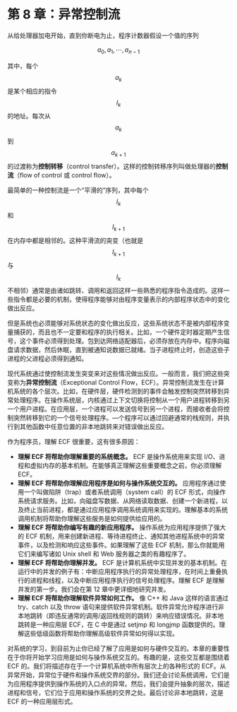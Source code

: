 # 第 8 章：异常控制流

从给处理器加电开始，直到你断电为止，程序计数器假设一个值的序列

$$
a_0, a_1, \cdots, a_{n-1}
$$

其中，每个 $$a_k$$ 是某个相应的指令 $$I_k$$ 的地址。每次从 $$a_k$$ 到 $$a_{k+1}$$ 的过渡称为**控制转移**（control transfer）。这样的控制转移序列叫做处理器的**控制流**（flow of control 或 control flow）。

最简单的一种控制流是一个“平滑的”序列，其中每个$$I_k$$和$$I_{k+1}$$在内存中都是相邻的。这种平滑流的突变（也就是$$I_{k+1}$$与$$I_k$$不相邻）通常是由诸如跳转、调用和返回这样一些熟悉的程序指令造成的。这样一些指令都是必要的机制，使得程序能够对由程序变量表示的内部程序状态中的变化做出反应。

但是系统也必须能够对系统状态的变化做出反应，这些系统状态不是被内部程序变量捕获的，而且也不一定要和程序的执行相关。比如，一个硬件定时器定期产生信号，这个事件必须得到处理。包到达网络适配器后，必须存放在内存中。程序向磁盘请求数据，然后休眠，直到被通知说数据已就绪。当子进程终止时，创造这些子进程的父进程必须得到通知。

现代系统通过使控制流发生突变来对这些情况做出反应。一般而言，我们把这些突变称为**异常控制流**（Exceptional Control Flow，ECF）。异常控制流发生在计算机系统的各个层次。比如，在硬件层，硬件检测到的事件会触发控制突然转移到异常处理程序。在操作系统层，内核通过上下文切换将控制从一个用户进程转移到另一个用户进程。在应用层，一个进程可以发送信号到另一个进程，而接收者会将控制突然转移到它的一个信号处理程序。—个程序可以通过回避通常的栈规则，并执行到其他函数中任意位置的非本地跳转来对错误做出反应。

作为程序员，理解 ECF 很重要，这有很多原因：

* **理解 ECF 将帮助你理解重要的系统概念。** ECF 是操作系统用来实现 I/O、进程和虚拟内存的基本机制。在能够真正理解这些重要概念之前，你必须理解 ECF。
* **理解 ECF 将帮助你理解应用程序是如何与操作系统交互的。** 应用程序通过使用一个叫做陷阱（trap）或者系统调用（system call）的 ECF 形式，向操作系统请求服务。比如，向磁盘写数据、从网络读取数据、创建一个新进程，以及终止当前进程，都是通过应用程序调用系统调用来实现的。理解基本的系统调用机制将帮助你理解这些服务是如何提供给应用的。
* **理解 ECF 将帮助你编写有趣的新应用程序。** 操作系统为应用程序提供了强大的 ECF 机制，用来创建新进程、等待进程终止、通知其他进程系统中的异常事件，以及检测和响应这些事件。如果理解了这些 ECF 机制，那么你就能用它们来编写诸如 Unix shell 和 Web 服务器之类的有趣程序了。
* **理解 ECF 将帮助你理解并发。** ECF 是计算机系统中实现并发的基本机制。在运行中的并发的例子有：中断应用程序执行的异常处理程序，在时间上重叠执行的进程和线程，以及中断应用程序执行的信号处理程序。理解 ECF 是理解并发的第一步。我们会在第 12 章中更详细地研究并发。
* **理解 ECF 将帮助你理解软件异常如何工作。** 像 C++ 和 Java 这样的语言通过 try、catch 以及 throw 语句来提供软件异常机制。软件异常允许程序进行非本地跳转（即违反通常的调用/返回栈规则的跳转）来响应错误情况。非本地跳转是一种应用层 ECF，在 C 中是通过 setjmp 和 longjmp 函数提供的。理解这些低级函数将帮助你理解高级软件异常如何得以实现。

对系统的学习，到目前为止你已经了解了应用是如何与硬件交互的。本章的重要性在于你将开始学习应用是如何与操作系统交互的。有趣的是，这些交互都是围绕着 ECF 的。我们将描述存在于一个计算机系统中所有层次上的各种形式的 ECF。从异常开始，异常位于硬件和操作系统交界的部分。我们还会讨论系统调用，它们是为应用程序提供到操作系统的入口点的异常。然后，我们会提升抽象的层次，描述进程和信号，它们位于应用和操作系统的交界之处。最后讨论非本地跳转，这是 ECF 的一种应用层形式。

